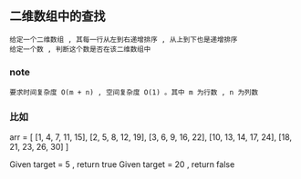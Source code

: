 ## 二维数组中的查找
    给定一个二维数组 , 其每一行从左到右递增排序 , 从上到下也是递增排序 
    给定一个数 , 判断这个数是否在该二维数组中 

### note 
    要求时间复杂度 O(m + n) , 空间复杂度 O(1) 。其中 m 为行数 , n 为列数

### 比如
arr = 
[
  [1,   4,  7, 11, 15],
  [2,   5,  8, 12, 19],
  [3,   6,  9, 16, 22],
  [10, 13, 14, 17, 24],
  [18, 21, 23, 26, 30]
]

Given target = 5 , return true 
Given target = 20 , return false